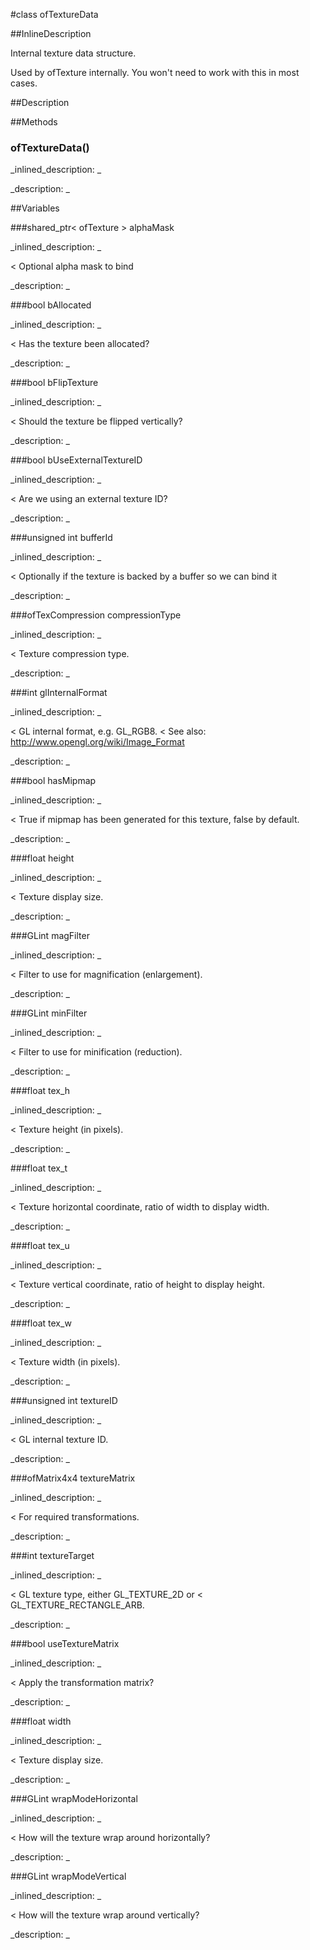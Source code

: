 #class ofTextureData


<!--
_visible: True_
_advanced: False_
_istemplated: False_
_extends: _
-->

##InlineDescription


Internal texture data structure.

Used by ofTexture internally. You won't need to work with this in most cases.





##Description





##Methods



### ofTextureData()

<!--
_syntax: ofTextureData()_
_name: ofTextureData_
_returns: _
_returns_description: _
_parameters: _
_access: public_
_version_started: 007_
_version_deprecated: _
_summary: _
_constant: False_
_static: False_
_visible: True_
_advanced: False_
-->

_inlined_description: _







_description: _







<!----------------------------------------------------------------------------->

##Variables



###shared_ptr< ofTexture > alphaMask

<!--
_name: alphaMask_
_type: shared_ptr< ofTexture >_
_access: private_
_version_started: 0.9.0_
_version_deprecated: _
_summary: _
_visible: True_
_constant: False_
_advanced: False_
-->

_inlined_description: _

< Optional alpha mask to bind





_description: _







<!----------------------------------------------------------------------------->

###bool bAllocated

<!--
_name: bAllocated_
_type: bool_
_access: public_
_version_started: 007_
_version_deprecated: _
_summary: _
_visible: True_
_constant: True_
_advanced: False_
-->

_inlined_description: _

< Has the texture been allocated?





_description: _







<!----------------------------------------------------------------------------->

###bool bFlipTexture

<!--
_name: bFlipTexture_
_type: bool_
_access: public_
_version_started: 007_
_version_deprecated: _
_summary: _
_visible: True_
_constant: True_
_advanced: False_
-->

_inlined_description: _

< Should the texture be flipped vertically?





_description: _







<!----------------------------------------------------------------------------->

###bool bUseExternalTextureID

<!--
_name: bUseExternalTextureID_
_type: bool_
_access: public_
_version_started: 0072_
_version_deprecated: _
_summary: _
_visible: True_
_constant: True_
_advanced: False_
-->

_inlined_description: _

< Are we using an external texture ID?





_description: _







<!----------------------------------------------------------------------------->

###unsigned int bufferId

<!--
_name: bufferId_
_type: unsigned int_
_access: public_
_version_started: 0.9.0_
_version_deprecated: _
_summary: _
_visible: True_
_constant: False_
_advanced: False_
-->

_inlined_description: _

< Optionally if the texture is backed by a buffer so we can bind it





_description: _







<!----------------------------------------------------------------------------->

###ofTexCompression compressionType

<!--
_name: compressionType_
_type: ofTexCompression_
_access: public_
_version_started: 007_
_version_deprecated: _
_summary: _
_visible: True_
_constant: True_
_advanced: False_
-->

_inlined_description: _

< Texture compression type.





_description: _







<!----------------------------------------------------------------------------->

###int glInternalFormat

<!--
_name: glInternalFormat_
_type: int_
_access: public_
_version_started: 0.9.0_
_version_deprecated: _
_summary: _
_visible: True_
_constant: False_
_advanced: False_
-->

_inlined_description: _

< GL internal format, e.g. GL_RGB8.
<
See also: http://www.opengl.org/wiki/Image_Format





_description: _







<!----------------------------------------------------------------------------->

###bool hasMipmap

<!--
_name: hasMipmap_
_type: bool_
_access: private_
_version_started: 0.9.0_
_version_deprecated: _
_summary: _
_visible: True_
_constant: False_
_advanced: False_
-->

_inlined_description: _

< True if mipmap has been generated for this texture, false by default.





_description: _







<!----------------------------------------------------------------------------->

###float height

<!--
_name: height_
_type: float_
_access: public_
_version_started: 007_
_version_deprecated: _
_summary: _
_visible: True_
_constant: True_
_advanced: False_
-->

_inlined_description: _

< Texture display size.





_description: _







<!----------------------------------------------------------------------------->

###GLint magFilter

<!--
_name: magFilter_
_type: GLint_
_access: public_
_version_started: 0.9.0_
_version_deprecated: _
_summary: _
_visible: True_
_constant: False_
_advanced: False_
-->

_inlined_description: _

< Filter to use for magnification (enlargement).





_description: _







<!----------------------------------------------------------------------------->

###GLint minFilter

<!--
_name: minFilter_
_type: GLint_
_access: public_
_version_started: 0.9.0_
_version_deprecated: _
_summary: _
_visible: True_
_constant: False_
_advanced: False_
-->

_inlined_description: _

< Filter to use for minification (reduction).





_description: _







<!----------------------------------------------------------------------------->

###float tex_h

<!--
_name: tex_h_
_type: float_
_access: public_
_version_started: 007_
_version_deprecated: _
_summary: _
_visible: True_
_constant: True_
_advanced: False_
-->

_inlined_description: _

< Texture height (in pixels).





_description: _







<!----------------------------------------------------------------------------->

###float tex_t

<!--
_name: tex_t_
_type: float_
_access: public_
_version_started: 007_
_version_deprecated: _
_summary: _
_visible: True_
_constant: True_
_advanced: False_
-->

_inlined_description: _

< Texture horizontal coordinate, ratio of width to display width.





_description: _







<!----------------------------------------------------------------------------->

###float tex_u

<!--
_name: tex_u_
_type: float_
_access: public_
_version_started: 007_
_version_deprecated: _
_summary: _
_visible: True_
_constant: True_
_advanced: False_
-->

_inlined_description: _

< Texture vertical coordinate, ratio of height to display height.





_description: _







<!----------------------------------------------------------------------------->

###float tex_w

<!--
_name: tex_w_
_type: float_
_access: public_
_version_started: 007_
_version_deprecated: _
_summary: _
_visible: True_
_constant: True_
_advanced: False_
-->

_inlined_description: _

< Texture width (in pixels).





_description: _







<!----------------------------------------------------------------------------->

###unsigned int textureID

<!--
_name: textureID_
_type: unsigned int_
_access: public_
_version_started: 007_
_version_deprecated: _
_summary: _
_visible: True_
_constant: True_
_advanced: False_
-->

_inlined_description: _

< GL internal texture ID.





_description: _







<!----------------------------------------------------------------------------->

###ofMatrix4x4 textureMatrix

<!--
_name: textureMatrix_
_type: ofMatrix4x4_
_access: public_
_version_started: 0073_
_version_deprecated: _
_summary: _
_visible: True_
_constant: True_
_advanced: False_
-->

_inlined_description: _

< For required transformations.





_description: _







<!----------------------------------------------------------------------------->

###int textureTarget

<!--
_name: textureTarget_
_type: int_
_access: public_
_version_started: 007_
_version_deprecated: _
_summary: _
_visible: True_
_constant: True_
_advanced: False_
-->

_inlined_description: _

< GL texture type, either GL_TEXTURE_2D or
< GL_TEXTURE_RECTANGLE_ARB.





_description: _







<!----------------------------------------------------------------------------->

###bool useTextureMatrix

<!--
_name: useTextureMatrix_
_type: bool_
_access: public_
_version_started: 0073_
_version_deprecated: _
_summary: _
_visible: True_
_constant: True_
_advanced: False_
-->

_inlined_description: _

< Apply the transformation matrix?





_description: _







<!----------------------------------------------------------------------------->

###float width

<!--
_name: width_
_type: float_
_access: public_
_version_started: 007_
_version_deprecated: _
_summary: _
_visible: True_
_constant: True_
_advanced: False_
-->

_inlined_description: _

< Texture display size.





_description: _







<!----------------------------------------------------------------------------->

###GLint wrapModeHorizontal

<!--
_name: wrapModeHorizontal_
_type: GLint_
_access: public_
_version_started: 0.9.0_
_version_deprecated: _
_summary: _
_visible: True_
_constant: False_
_advanced: False_
-->

_inlined_description: _

< How will the texture wrap around horizontally?





_description: _







<!----------------------------------------------------------------------------->

###GLint wrapModeVertical

<!--
_name: wrapModeVertical_
_type: GLint_
_access: public_
_version_started: 0.9.0_
_version_deprecated: _
_summary: _
_visible: True_
_constant: False_
_advanced: False_
-->

_inlined_description: _

< How will the texture wrap around vertically?





_description: _







<!----------------------------------------------------------------------------->

